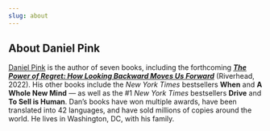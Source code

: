 ```yaml
---
slug: about
---
```


## About Daniel Pink

[Daniel Pink](https://www.danpink.com/about/) is the author of seven books, including the forthcoming [___The Power of Regret: How Looking Backward Moves Us Forward___](https://www.amazon.com/Power-Regret-Looking-Backward-Forward/dp/0735210659?keywords=the+power+of+regret&qid=1627570237&sr=8-1&linkCode=sl1&tag=danpink.com-recommendedbooks-20&linkId=e4c81237d5f4f0e19de1de0024475e3d&language=en_US&ref_=as_li_ss_tl) (Riverhead, 2022). His other books include the _New York Times_ bestsellers __When__ and __A Whole New Mind__ — as well as the #1 _New York Times_ bestsellers __Drive__ and __To Sell is Human__. Dan’s books have won multiple awards, have been translated into 42 languages, and have sold millions of copies around the world. He lives in Washington, DC, with his family.
